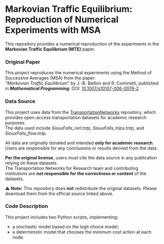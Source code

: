 # Markovian Traffic Equilibrium: Reproduction of Numerical Experiments with MSA

This repository provides a numerical reproduction of the experiments in the **Markovian Traffic Equilibrium (MTE)** paper.

### Original Paper

This project reproduces the numerical experiments using the Method of Successive Averages (MSA) from the paper:  
*“Markovian Traffic Equilibrium”* by J.-B. Baillon and R. Cominetti, published in _**Mathematical Programming**_.
DOI: [10.1007/s10107-006-0076-2](https://doi.org/10.1007/s10107-006-0076-2)

### Data Source

This project uses data from the [TransportationNetworks](https://github.com/bstabler/TransportationNetworks) repository, which provides open-access transportation datasets for academic research purposes.  
The data used include _SiouxFalls_net.tntp_, _SiouxFalls_trips.tntp_, and _SiouxFalls_flow.tntp_.

All data are originally donated and intended **only for academic research**.  
Users are responsible for any conclusions or results derived from the data.

**Per the original license**, users must cite the data source in any publication relying on these datasets.  
The Transportation Networks for Research team and contributing institutions are **not responsible for the correctness or content** of the datasets.

⚠️ **Note:** This repository does **not** redistribute the original datasets. Please download them from the official source linked above.

### Code Description

This project includes two Python scripts, implementing:  
- a stochastic model based on the logit choice model;  
- a deterministic model that chooses the minimum cost action at each node.
